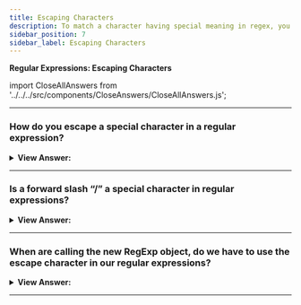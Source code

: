 ```yaml
---
title: Escaping Characters
description: To match a character having special meaning in regex, you need to use a escape sequence prefix with a backslash (\).
sidebar_position: 7
sidebar_label: Escaping Characters
---
```


**Regular Expressions: Escaping Characters**

import CloseAllAnswers from '../../../src/components/CloseAnswers/CloseAllAnswers.js';

<CloseAllAnswers />

---

### How do you escape a special character in a regular expression?

<details>
  <summary><strong>View Answer:</strong></summary>
  <div>
  <div><strong>Interview Response:</strong> To match a character having a special meaning in regex, you need to use an escape sequence prefix with a backslash (\). E.g., \. matches "."; regex \+ matches "+"; and regex \( matches "(". You also need to use regex \\ to match "\" (back-slash). Regex recognizes common escape sequences such as \n for newline, \t for tab, \r for carriage-return, \nnn for a up to 3-digit octal number, \xhh for a two-digit hex code, \uhhhh for a 4-digit Unicode, \uhhhhhhhh for a 8-digit Unicode.
    </div>
  </div>
</details>

---

### Is a forward slash “/” a special character in regular expressions?

<details>
  <summary><strong>View Answer:</strong></summary>
  <div>
  <div><strong>Interview Response:</strong> A slash symbol `/` is not a special character, but in JavaScript, you use it to open and close the regexp: /...pattern.../, so we should escape it too when attempting to match it. On the other hand, if we are not using /.../, but create a regexp using the new RegExp, we do not need to escape it.
    </div><br />
  <div><strong className="codeExample">Code Example:</strong><br /><br />

  <div></div>

```js
alert('/'.match(/\//)); // '/'

// Using the RegExp Object
alert('/'.match(new RegExp('/'))); // finds /
```

  </div>
  </div>
</details>

---

### When are calling the new RegExp object, do we have to use the escape character in our regular expressions?

<details>
  <summary><strong>View Answer:</strong></summary>
  <div>
  <div><strong>Interview Response:</strong>  If we create a regular expression with the new RegExp, we do not have to escape /, but need to do other escaping like the `\d` flag. The reason that this happens is that strings consume backslashes when we use the RegExp object constructor. The approach we should use is an additional backslash to escape special flags like \d. Instead of \d, we need to use `\\d`.
    </div><br />
  <div><strong className="codeExample">Code Example:</strong><br /><br />

  <div></div>

```js
// Wrong Approach
let regexp = new RegExp('d.d');
alert('Chapter 5.1'.match(regexp)); // null, when we ant 5.1

// Correct Approach
let regexp = new RegExp('\\d.\\d');
alert('Chapter 5.1'.match(regexp)); // returns 5.1
```

  </div>
  </div>
</details>

---
